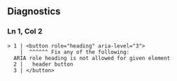 ## Diagnostics
### Ln 1, Col 2
```marko
> 1 | <button role="heading" aria-level="3">
    |  ^^^^^^ Fix any of the following:
  ARIA role heading is not allowed for given element
  2 |   header button
  3 | </button>
```

